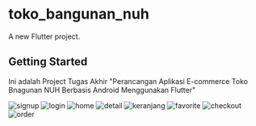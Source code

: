 # toko_bangunan_nuh

A new Flutter project.

## Getting Started

Ini adalah Project Tugas Akhir "Perancangan Aplikasi E-commerce Toko Bnagunan NUH Berbasis Android Menggunakan Flutter"

![signup](https://github.com/bbusyairie/Toko-Bangunan-NUH/blob/master/assets/screenshot/1%20(1).png)
![login](https://github.com/bbusyairie/Toko-Bangunan-NUH/blob/master/assets/screenshot/1%20(2).png)
![home](https://github.com/bbusyairie/Toko-Bangunan-NUH/blob/master/assets/screenshot/1%20(7).png)
![detail](https://github.com/bbusyairie/Toko-Bangunan-NUH/blob/master/assets/screenshot/1%20(6).png)
![keranjang](https://github.com/bbusyairie/Toko-Bangunan-NUH/blob/master/assets/screenshot/1%20(3).png)
![favorite](https://github.com/bbusyairie/Toko-Bangunan-NUH/blob/master/assets/screenshot/1%20(4).png)
![checkout](https://github.com/bbusyairie/Toko-Bangunan-NUH/blob/master/assets/screenshot/1%20(8).png)
![order](https://github.com/bbusyairie/Toko-Bangunan-NUH/blob/master/assets/screenshot/1%20(9).png)
